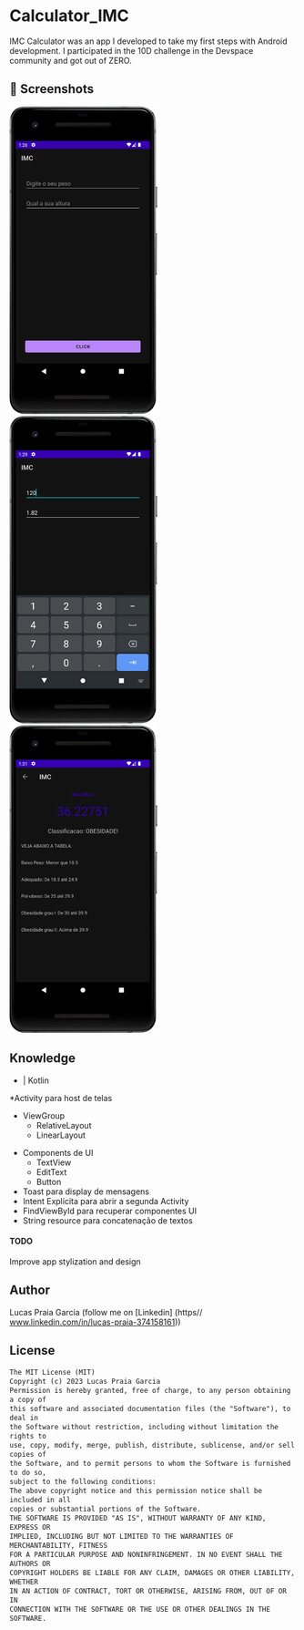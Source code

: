 # Calculator_IMC
IMC Calculator was an app I developed to take my first steps with Android development. I participated in the 10D challenge in the Devspace community and got out of ZERO.

## :camera_flash: Screenshots
<!-- You can add more screenshots here if you like -->
<img src="/result/Screenshot_1_2023.png" width="260">&emsp;<img src="/result/Screenshot_2_2023.png" width="260">&emsp;<img src="/result/Screenshot_3_2023.png" width="260">

## Knowledge 
* | Kotlin

*Activity para host de telas
* ViewGroup
  * RelativeLayout
  * LinearLayout
- Components de UI
  - TextView
  - EditText
  - Button
- Toast para display de mensagens
- Intent Explícita para abrir a segunda Activity
- FindViewById para recuperar componentes UI
- String resource para concatenação de textos

#### TODO
Improve app stylization and design

## Author
Lucas Praia Garcia (follow me on [Linkedin] (https// www.linkedin.com/in/lucas-praia-374158161))
## License
```
The MIT License (MIT)
Copyright (c) 2023 Lucas Praia Garcia
Permission is hereby granted, free of charge, to any person obtaining a copy of
this software and associated documentation files (the "Software"), to deal in
the Software without restriction, including without limitation the rights to
use, copy, modify, merge, publish, distribute, sublicense, and/or sell copies of
the Software, and to permit persons to whom the Software is furnished to do so,
subject to the following conditions:
The above copyright notice and this permission notice shall be included in all
copies or substantial portions of the Software.
THE SOFTWARE IS PROVIDED "AS IS", WITHOUT WARRANTY OF ANY KIND, EXPRESS OR
IMPLIED, INCLUDING BUT NOT LIMITED TO THE WARRANTIES OF MERCHANTABILITY, FITNESS
FOR A PARTICULAR PURPOSE AND NONINFRINGEMENT. IN NO EVENT SHALL THE AUTHORS OR
COPYRIGHT HOLDERS BE LIABLE FOR ANY CLAIM, DAMAGES OR OTHER LIABILITY, WHETHER
IN AN ACTION OF CONTRACT, TORT OR OTHERWISE, ARISING FROM, OUT OF OR IN
CONNECTION WITH THE SOFTWARE OR THE USE OR OTHER DEALINGS IN THE SOFTWARE.
